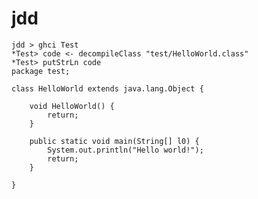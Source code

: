 jdd
===

    jdd > ghci Test
    *Test> code <- decompileClass "test/HelloWorld.class"
    *Test> putStrLn code
    package test;

    class HelloWorld extends java.lang.Object {

        void HelloWorld() {
            return;
        }

        public static void main(String[] l0) {
            System.out.println("Hello world!");
            return;
        }

    }

